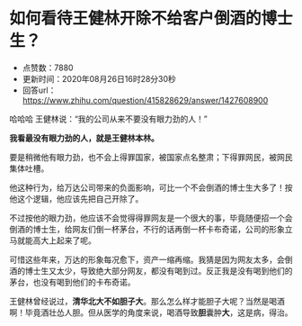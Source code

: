# 如何看待王健林开除不给客户倒酒的博士生？
- 点赞数：7880
- 更新时间：2020年08月26日16时28分30秒
- 回答url：https://www.zhihu.com/question/415828629/answer/1427608900
<body>
 <p data-pid="ibvQKFih">哈哈哈 王健林说：“我的公司从来不要没有眼力劲的人！”</p>
 <p data-pid="nnNa9XtT"><b>我看最没有眼力劲的人，就是王健林本林。</b></p>
 <p data-pid="4VKq5-Vi">要是稍微他有眼力劲，也不会上得罪国家，被国家点名整肃；下得罪网民，被网民集体吐槽。</p>
 <p data-pid="QaUStNtv">他这种行为，给万达公司带来的负面影响，可比一个不会倒酒的博士生大多了！按他这个逻辑，他应该先把自己开除了。</p>
 <p data-pid="dmwbwwWQ">不过按他的眼力劲，他应该不会觉得得罪网友是一个很大的事，毕竟随便招一个会倒酒的博士生，给网友们倒一杯茅台，不行的话再倒一杯卡布奇诺，公司的形象立马就能高大上起来了呢。</p>
 <p data-pid="NRmgHSG7">可惜这些年来，万达的形象每况愈下，资产一缩再缩。我猜是因为网友太多，会倒酒的博士生又太少，导致绝大部分网友，都没有喝到过。反正我是没有喝到他们的茅台，也没有喝到他们的卡布奇诺。</p>
 <p data-pid="0BEja0TH">王健林曾经说过，<b>清华北大不如胆子大</b>。那么怎么样才能胆子大呢？当然是喝酒啊！毕竟酒壮怂人胆。但从医学的角度来说，喝酒导致<b>胆</b>囊肿<b>大</b>，这是病，得治。</p>
 <p></p>
</body>